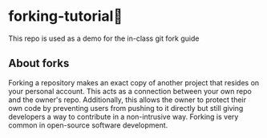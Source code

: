 # forking-tutorial🍴
This repo is used as a demo for the in-class git fork guide

## About forks
Forking a repository makes an exact copy of another project that resides on your personal account. This acts as a connection between your own repo and the owner's repo. Additionally, this allows the owner to protect their own code by preventing users from pushing to it directly but still giving developers a way to contribute in a non-intrusive way. Forking is very common in open-source software development.
